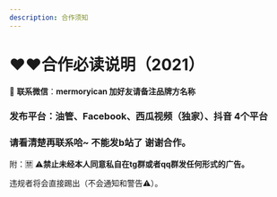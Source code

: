 ```yaml
---
description: 合作须知
---
```


# ❤️❤️合作必读说明（2021）

💚 **联系微信**：**mermoryican   加好友请备注品牌方名称**  &#x20;

### **发布平台：油管、Facebook、西瓜视频（独家）、抖音 4个平台**

### **请看清楚再联系哈\~ 不能发b站了 谢谢合作。**

附：🈲️ ⚠️**禁止未经本人同意私自在tg群或者qq群发任何形式的广告。**

违规者将会直接踢出（不会通知和警告⚠️）。
